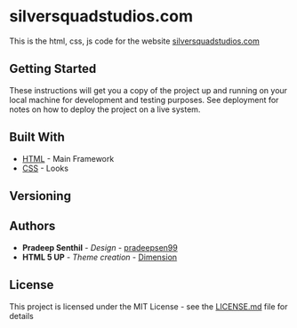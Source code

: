 # silversquadstudios.com

This is the html, css, js code for the website [silversquadstudios.com](http://silversquadstudios.com/) 

## Getting Started

These instructions will get you a copy of the project up and running on your local machine for development and testing purposes. See deployment for notes on how to deploy the project on a live system.

## Built With

* [HTML](https://en.wikipedia.org/wiki/HTML) - Main Framework
* [CSS](https://en.wikipedia.org/wiki/Cascading_Style_Sheets) - Looks
## Versioning

## Authors

* **Pradeep Senthil** - *Design* - [pradeepsen99](https://github.com/pradeepsen99)
* **HTML 5 UP** - *Theme creation* - [Dimension](https://html5up.net/dimension)

## License

This project is licensed under the MIT License - see the [LICENSE.md](LICENSE.md) file for details
